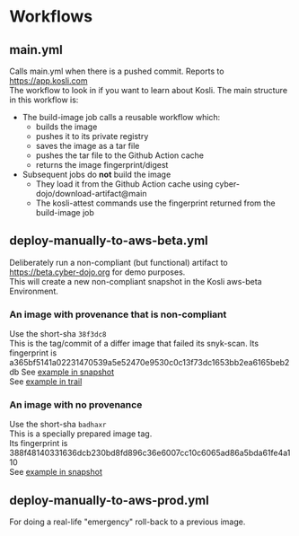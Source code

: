 
# Workflows 

## main.yml 
Calls main.yml when there is a pushed commit.
Reports to https://app.kosli.com  
The workflow to look in if you want to learn about Kosli.
The main structure in this workflow is:
- The build-image job calls a reusable workflow which:
  - builds the image
  - pushes it to its private registry
  - saves the image as a tar file
  - pushes the tar file to the Github Action cache
  - returns the image fingerprint/digest
- Subsequent jobs do **not** build the image
  - They load it from the Github Action cache using cyber-dojo/download-artifact@main
  - The kosli-attest commands use the fingerprint returned from the build-image job


## deploy-manually-to-aws-beta.yml 
Deliberately run a non-compliant (but functional) artifact to https://beta.cyber-dojo.org for demo purposes.  
This will create a new non-compliant snapshot in the Kosli aws-beta Environment.

### An image with provenance that is non-compliant 
Use the short-sha `38f3dc8`   
This is the tag/commit of a differ image that failed its snyk-scan. 
Its fingerprint is a365bf5141a02231470539a5e52470e9530c0c13f73dc1653bb2ea6165beb2db
See [example in snapshot](https://app.kosli.com/cyber-dojo/environments/aws-beta/snapshots/4352?fingerprint=a365bf5141a02231470539a5e52470e9530c0c13f73dc1653bb2ea6165beb2db)  
See [example in trail](https://app.kosli.com/cyber-dojo/flows/differ-ci/trails/38f3dc8b63abb632ac94a12b3f818b49f8047fa1)  

### An image with no provenance
Use the short-sha `badhaxr`  
This is a specially prepared image tag.  
Its fingerprint is 388f48140331636dcb230bd8fd896c36e6007cc10c6065ad86a5bda61fe4a110  
See [example in snapshot](https://app.kosli.com/cyber-dojo/environments/aws-beta/snapshots/4457?active_tab=running&fingerprint=388f48140331636dcb230bd8fd896c36e6007cc10c6065ad86a5bda61fe4a110)

## deploy-manually-to-aws-prod.yml 
For doing a real-life "emergency" roll-back to a previous image.
